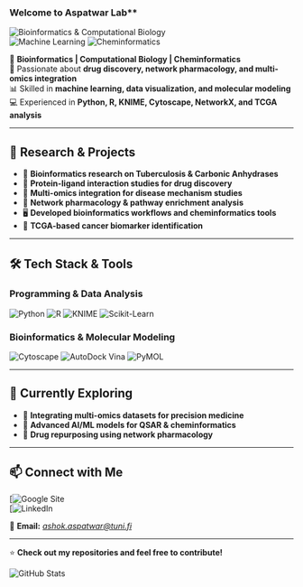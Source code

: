 ### Welcome to Aspatwar Lab** 

![Bioinformatics & Computational Biology](https://img.shields.io/badge/Bioinformatics-%237732a8.svg?style=for-the-badge&logo=python&logoColor=white)  
![Machine Learning](https://img.shields.io/badge/Machine%20Learning-%231DB954.svg?style=for-the-badge&logo=scikitlearn&logoColor=white)
![Cheminformatics](https://img.shields.io/badge/Cheminformatics-%23E34F26.svg?style=for-the-badge&logo=flask&logoColor=white)

🔬 **Bioinformatics | Computational Biology | Cheminformatics**  
🎯 Passionate about **drug discovery, network pharmacology, and multi-omics integration**  
📊 Skilled in **machine learning, data visualization, and molecular modeling**  
💻 Experienced in **Python, R, KNIME, Cytoscape, NetworkX, and TCGA analysis**  

---

## 🧪 Research & Projects
- 🦠 **Bioinformatics research on Tuberculosis & Carbonic Anhydrases**
- 💊 **Protein-ligand interaction studies for drug discovery**
- 🧬 **Multi-omics integration for disease mechanism studies**
- 🔗 **Network pharmacology & pathway enrichment analysis**
- 🖥 **Developed bioinformatics workflows and cheminformatics tools**
- 🏥 **TCGA-based cancer biomarker identification**

---

## 🛠 Tech Stack & Tools
### Programming & Data Analysis
![Python](https://img.shields.io/badge/Python-%2314354C.svg?style=flat&logo=python&logoColor=white) 
![R](https://img.shields.io/badge/R-%23276DC3.svg?style=flat&logo=r&logoColor=white) 
![KNIME](https://img.shields.io/badge/KNIME-%23FFCC00.svg?style=flat&logo=data:image/svg+xml;base64,...) 
![Scikit-Learn](https://img.shields.io/badge/Scikit%20Learn-%23F7931E.svg?style=flat&logo=scikit-learn&logoColor=white)

### Bioinformatics & Molecular Modeling
![Cytoscape](https://img.shields.io/badge/Cytoscape-%23008080.svg?style=flat&logo=cytoscape&logoColor=white)
![AutoDock Vina](https://img.shields.io/badge/AutoDock%20Vina-%23008080.svg?style=flat&logo=autodesk&logoColor=white)
![PyMOL](https://img.shields.io/badge/PyMOL-%2368D391.svg?style=flat&logo=biomolecules&logoColor=white)

---

## 🌱 Currently Exploring
- 🏥 **Integrating multi-omics datasets for precision medicine**
- 🤖 **Advanced AI/ML models for QSAR & cheminformatics**
- 🧪 **Drug repurposing using network pharmacology**

---

## 📫 Connect with Me
[![Google Site](https://sites.google.com/view/ashresearch/home)  
[![LinkedIn](https://www.linkedin.com/in/ashok-aspatwar-ph-d-993948224)  

📩 **Email:** *ashok.aspatwar@tuni.fi*  

---

⭐ **Check out my repositories and feel free to contribute!**

![GitHub Stats](https://github-readme-stats.vercel.app/api?username=AspatwarLb&show_icons=true&theme=radical)

